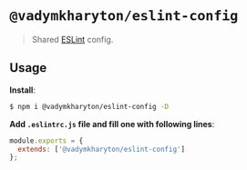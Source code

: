 # `@vadymkharyton/eslint-config`

> Shared [ESLint](https://eslint.org) config.
## Usage

**Install**:

```bash
$ npm i @vadymkharyton/eslint-config -D
```

**Add `.eslintrc.js` file and fill one with following lines**:

```js
module.exports = {
  extends: ['@vadymkharyton/eslint-config']
};
```